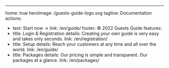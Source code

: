 ---
home: true
heroImage: /guests-guide-logo.svg
tagline: Documentation
actions:
  - text: Start now →
    link: /en/guide/
footer: © 2022 Guests Guide
features: 
  - title: Login & Registration
    details: Creating your own guide is very easy and takes only seconds.
    link: /en/registration/
  - title: Setup
    details: Reach your customers at any time and all over the world.
    link: /en/guide/
  - title: Packages
    details: Our pricing is simple and transparent. Our packages at a glance.
    link: /en/packages/
